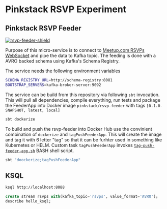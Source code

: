 # Pinkstack RSVP Experiment

## Pinkstack RSVP Feeder

[![rsvp-feeder-shield][rsvp-feeder-shield]][rsvp-feeder-docker-hub]

Purpose of this micro-service is to connect to [Meetup.com RSVPs WebSocket][meetup-com-rsvp-ws] and pipe the data to Kafka topic. The feeding is done with a AVRO backed schema using Kafka's Schema Registry.

The service needs the following environment variables

```bash
SCHEMA_REGISTRY_URL=http://schema-registry:8081
BOOTSTRAP_SERVERS=kafka-broker-server:9092
```

The service can be build from this repository via following `sbt` invocation. This will pull all dependencies, compile everything, run tests and package the FeederApp into Docker image `pinkstack/rsvp-feeder` with tags `[0.1.0-SNAPSHOT, latest, local]`

```bash
sbt dockerize
```

To build and push the rsvp-feeder into Docker Hub use the convinient combination of `dockerize` and `tagPushFeederApp`. This will create the image and tag it with 6 letter "tag" so that it can be furhter used in something like Kubernetes or HELM. Custom task `tagPushFeederApp` invokes [`tag-push-feeder-app.sh`](bin/tag-push-feeder-app.sh) BASH shell script.

```bash
sbt "doockerize;tagPushFeederApp"
```

## KSQL

```bash
ksql http://localhost:8088
```

```sql
create stream rsvps with(kafka_topic='rsvps', value_format='AVRO');
describe hello_ksql;
```

[rsvp-feeder-docker-hub]: https://hub.docker.com/r/pinkstack/rsvp-feeder
[rsvp-feeder-shield]: https://img.shields.io/docker/pulls/pinkstack/rsvp-feeder
[meetup-com-rsvp-ws]: http://meetup.github.io/stream/rsvpTicker/
